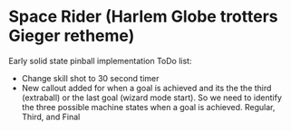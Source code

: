 # Space Rider (Harlem Globe trotters Gieger retheme)
Early solid state pinball implementation
ToDo list:
* Change skill shot to 30 second timer
* New callout added for when a goal is achieved and its the the third (extraball) or the last goal (wizard mode start). So we need to identify the three possible machine states when a goal is achieved. Regular, Third, and Final
